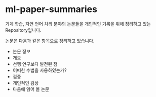 # ml-paper-summaries
기계 학습, 자연 언어 처리 분야의 논문들을 개인적인 기록을 위해 정리하고 있는 Repository입니다.

논문은 다음과 같은 항목으로 정리하고 있습니다.

- 논문 정보
- 개요
- 선행 연구보다 발전된 점
- 어떠한 수법을 사용하였는가?
- 검증
- 개인적인 감상
- 다음에 읽어 볼 논문

